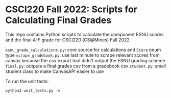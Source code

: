 # CSCI220 Fall 2022: Scripts for Calculating Final Grades

This repo contains Python scripts to calculate the component ESNU scores and the final A-F grade for CSCI220 (CS@Mines) Fall 2022

`esnu_grade_calculations.py`: core source for calculations and `Score` enum type
`scrape_gradebook.py`: use last minute to scrape relevant scores from canvas because the csv export tool didn't output the ESNU grading scheme
`final.py`: outputs a final grades csv from a gradebook csv 
`student.py`: small student class to make CanvasAPI easier to use

To run the unit tests:

`python3 unit_tests.py -v`


